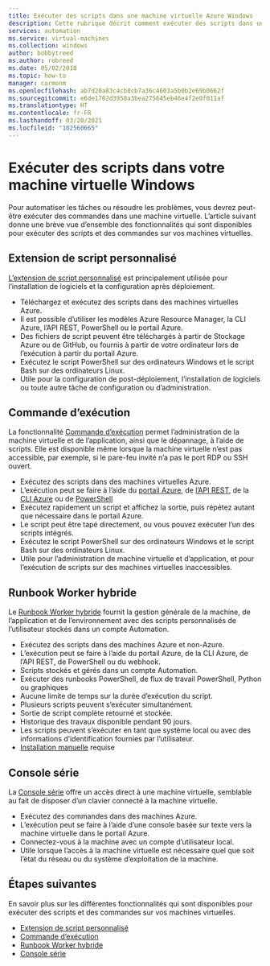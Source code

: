```yaml
---
title: Exécuter des scripts dans une machine virtuelle Azure Windows
description: Cette rubrique décrit comment exécuter des scripts dans une machine virtuelle Windows
services: automation
ms.service: virtual-machines
ms.collection: windows
author: bobbytreed
ms.author: robreed
ms.date: 05/02/2018
ms.topic: how-to
manager: carmonm
ms.openlocfilehash: ab7d20a83c4cb8cb7a36c4603a5b0b2e69b0662f
ms.sourcegitcommit: e6de1702d3958a3bea275645eb46e4f2e0f011af
ms.translationtype: HT
ms.contentlocale: fr-FR
ms.lasthandoff: 03/20/2021
ms.locfileid: "102560665"
---
```

# <a name="run-scripts-in-your-windows-vm"></a>Exécuter des scripts dans votre machine virtuelle Windows

Pour automatiser les tâches ou résoudre les problèmes, vous devrez peut-être exécuter des commandes dans une machine virtuelle. L’article suivant donne une brève vue d’ensemble des fonctionnalités qui sont disponibles pour exécuter des scripts et des commandes sur vos machines virtuelles.

## <a name="custom-script-extension"></a>Extension de script personnalisé

[L’extension de script personnalisé](../extensions/custom-script-windows.md) est principalement utilisée pour l’installation de logiciels et la configuration après déploiement.

* Téléchargez et exécutez des scripts dans des machines virtuelles Azure.
* Il est possible d’utiliser les modèles Azure Resource Manager, la CLI Azure, l’API REST, PowerShell ou le portail Azure.
* Des fichiers de script peuvent être téléchargés à partir de Stockage Azure ou de GitHub, ou fournis à partir de votre ordinateur lors de l’exécution à partir du portail Azure.
* Exécutez le script PowerShell sur des ordinateurs Windows et le script Bash sur des ordinateurs Linux.
* Utile pour la configuration de post-déploiement, l’installation de logiciels ou toute autre tâche de configuration ou d’administration.

## <a name="run-command"></a>Commande d’exécution

La fonctionnalité [Commande d’exécution](run-command.md) permet l’administration de la machine virtuelle et de l’application, ainsi que le dépannage, à l’aide de scripts. Elle est disponible même lorsque la machine virtuelle n’est pas accessible, par exemple, si le pare-feu invité n’a pas le port RDP ou SSH ouvert.

* Exécutez des scripts dans des machines virtuelles Azure.
* L’exécution peut se faire à l’aide du [portail Azure](run-command.md), de [l’API REST](/rest/api/compute/virtual%20machines%20run%20commands/runcommand), de la [CLI Azure](/cli/azure/vm/run-command#az-vm-run-command-invoke) ou de [PowerShell](/powershell/module/az.compute/invoke-azvmruncommand)
* Exécutez rapidement un script et affichez la sortie, puis répétez autant que nécessaire dans le portail Azure.
* Le script peut être tapé directement, ou vous pouvez exécuter l’un des scripts intégrés.
* Exécutez le script PowerShell sur des ordinateurs Windows et le script Bash sur des ordinateurs Linux.
* Utile pour l’administration de machine virtuelle et d’application, et pour l’exécution de scripts sur des machines virtuelles inaccessibles.

## <a name="hybrid-runbook-worker"></a>Runbook Worker hybride

Le [Runbook Worker hybride](../../automation/automation-hybrid-runbook-worker.md) fournit la gestion générale de la machine, de l’application et de l’environnement avec des scripts personnalisés de l’utilisateur stockés dans un compte Automation.

* Exécutez des scripts dans des machines Azure et non-Azure.
* L’exécution peut se faire à l’aide du portail Azure, de la CLI Azure, de l’API REST, de PowerShell ou du webhook.
* Scripts stockés et gérés dans un compte Automation.
* Exécuter des runbooks PowerShell, de flux de travail PowerShell, Python ou graphiques
* Aucune limite de temps sur la durée d’exécution du script.
* Plusieurs scripts peuvent s’exécuter simultanément.
* Sortie de script complète retourné et stockée.
* Historique des travaux disponible pendant 90 jours.
* Les scripts peuvent s’exécuter en tant que système local ou avec des informations d’identification fournies par l’utilisateur.
* [Installation manuelle](../../automation/automation-windows-hrw-install.md) requise

## <a name="serial-console"></a>Console série

La [Console série](../troubleshooting/serial-console-windows.md) offre un accès direct à une machine virtuelle, semblable au fait de disposer d’un clavier connecté à la machine virtuelle.

* Exécutez des commandes dans des machines Azure.
* L’exécution peut se faire à l’aide d’une console basée sur texte vers la machine virtuelle dans le portail Azure.
* Connectez-vous à la machine avec un compte d’utilisateur local.
* Utile lorsque l’accès à la machine virtuelle est nécessaire quel que soit l’état du réseau ou du système d’exploitation de la machine.

## <a name="next-steps"></a>Étapes suivantes

En savoir plus sur les différentes fonctionnalités qui sont disponibles pour exécuter des scripts et des commandes sur vos machines virtuelles.

* [Extension de script personnalisé](../extensions/custom-script-windows.md)
* [Commande d’exécution](run-command.md)
* [Runbook Worker hybride](../../automation/automation-hybrid-runbook-worker.md)
* [Console série](../troubleshooting/serial-console-windows.md)
